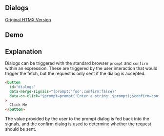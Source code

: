 ## Dialogs

[Original HTMX Version](https://htmx.org/examples/dialogs/)

## Demo

<div
    id="dialogs"
    data-on-load="@get('/examples/dialogs_browser/data')"
>
</div>

## Explanation

Dialogs can be triggered with the standard browser `prompt` and `confirm` within an expression. These are triggered by the user interaction that would trigger the fetch, but the request is only sent if the dialog is accepted.

```html
<button
  id="dialogs"
  data-merge-signals="{prompt:'foo',confirm:false}"
  data-on-click="$prompt=prompt('Enter a string',$prompt);$confirm=confirm('Are you sure?');$confirm && @get('/examples/dialogs___browser/sure')"
>
  Click Me
</button>
```

The value provided by the user to the prompt dialog is fed back into the signals, and the confirm dialog is used to determine whether the request should be sent.
